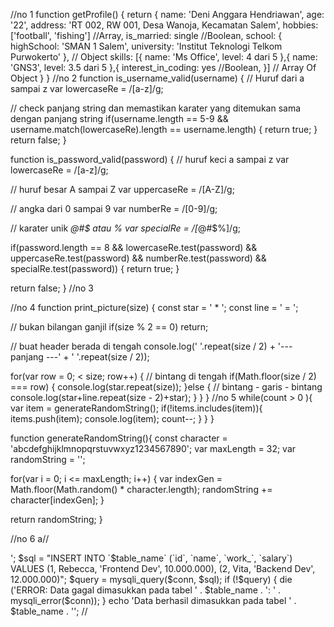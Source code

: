 //no 1
function getProfile() {
  return {
    name: 'Deni Anggara Hendriawan',
    age: '22',
    address: 'RT 002, RW 001, Desa Wanoja, Kecamatan Salem',
    hobbies: ['football', 'fishing'] //Array,
    is_married: single //Boolean,
    school: {
      highSchool: 'SMAN 1 Salem',
      university: 'Institut Teknologi Telkom Purwokerto'
    }, // Object
    skills: [{
      name: 'Ms Office',
      level: 4 dari 5
    },{
      name: 'GNS3',
       level: 3.5 dari 5
    },{
    interest_in_coding: yes //Boolean,
    }] // Array Of Object
  }
}
//no 2
function is_username_valid(username) {
  // Huruf dari a sampai z
  var lowercaseRe = /[a-z]/g;
  
  // check panjang string dan memastikan karater yang ditemukan sama dengan panjang string
	if(username.length == 5-9 && username.match(lowercaseRe).length == username.length) {
    	return true;
    }
    return false;
}

function is_password_valid(password) {
  // huruf keci a sampai z
	var lowercaseRe = /[a-z]/g;
  
  // huruf besar A sampai Z
  var uppercaseRe = /[A-Z]/g;

  // angka dari 0 sampai 9
  var numberRe = /[0-9]/g;

  // karater unik _@#$ atau %
  var specialRe = /[_@#$%]/g;

  if(password.length == 8
     && lowercaseRe.test(password)
     && uppercaseRe.test(password)
     && numberRe.test(password)
     && specialRe.test(password)) {
     return true;
  }

  return false;
}
//no 3
<?php
 
function right($string, $n)
{
      $balik = strrev($string);
      $hasil = strrev(substr($balik, 0, $n));
      return $hasil;
}
 
echo right("banananana", 6);
 
?>
//no 4
function print_picture(size) {
  const star = ' * ';
  const line = ' = ';

  // bukan bilangan ganjil
  if(size % 2 == 0) return;

  // buat header berada di tengah
  console.log(' '.repeat(size / 2) + '--- panjang ---' + ' '.repeat(size / 2));

  for(var row = 0;  < size; row++) {
    // bintang di tengah
    if(Math.floor(size / 2) === row) {
      console.log(star.repeat(size));
    }else {
      // bintang - garis - bintang
      console.log(star+line.repeat(size - 2)+star);
    }
  }
}
//no 5 while(count > 0 ){
  	var item = generateRandomString();
    if(!items.includes(item)){
    	items.push(item);
      console.log(item);
    count--;
    }
  }
}

function generateRandomString(){
  const character = 'abcdefghijklmnopqrstuvwxyz1234567890';
  var maxLength = 32;
  var randomString = '';

  for(var i = 0; i <= maxLength; i++) {
   	var indexGen = Math.floor(Math.random() * character.length);
    randomString += character[indexGen];
  }

  return randomString;
}


//no 6 a//
<?php
$db_host = 'localhost'; // Nama Server
$db_user = 'root'; // User Server
$db_pass = ''; // Password Server
$db_name = 'tutorial'; // Nama Database

$conn = mysqli_connect($db_host, $db_user, $db_pass, $db_name);
if (!$conn) {
	die ('Gagal terhubung MySQL: ' . mysqli_connect_error());	
}

$table_name = 'project';

$sql = 'CREATE TABLE IF NOT EXISTS `' . $table_name . '` (
		  `id` int(11) NOT NULL AUTO_INCREMENT,
		  `name` int(11) NOT NULL,
		  `id_work` date NOT NULL,
		  `id_salary` tinyint(4) NOT NULL,
		  PRIMARY KEY (`id`),
		  KEY `name` (`name`)
		) ENGINE=InnoDB  DEFAULT CHARSET=utf8 AUTO_INCREMENT=1';
		
$query = mysqli_query($conn, $sql);

if (!$query) {
	die ('ERROR: Tabel ' . $table_name . ' gagal dibuat: ' . mysqli_error($conn));
}

echo 'Tabel ' . $table_name . ' berhasil dibuat <br/>';

$sql = "INSERT INTO `$table_name` (`id`, `name`, `work_`, `salary`) 
		VALUES (1, Rebecca, 'Frontend Dev', 10.000.000),
				(2, Vita, 'Backend Dev', 12.000.000)";
$query = mysqli_query($conn, $sql);

if (!$query) {
	die ('ERROR: Data gagal dimasukkan pada tabel ' . $table_name . ': ' . mysqli_error($conn));
}

echo 'Data berhasil dimasukkan pada tabel ' . $table_name . '';

//
